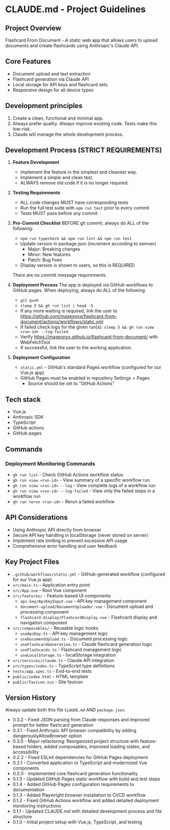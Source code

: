 # CLAUDE.md - Project Guidelines

## Project Overview
Flashcard From Document - A static web app that allows users to upload documents and create flashcards using Anthropic's Claude API.

## Core Features
- Document upload and text extraction
- Flashcard generation via Claude API
- Local storage for API keys and flashcard sets
- Responsive design for all device types

## Development principles

1. Create a clean, functional and minimal app.
2. Always prefer quality. Always improve existing code. Tests make this low-risk.
3. Claude will manage the whole development process.

## Development Process (STRICT REQUIREMENTS)

1. **Feature Development**
   - Implement the feature in the simplest and cleanest way.
   - Implement a simple and clean test.
   - ALWAYS remove old code if it is no longer required.

2. **Testing Requirements**
   - ALL code changes MUST have corresponding tests
   - Run the full test suite with `npm run test` prior to every commit
   - Tests MUST pass before any commit

3. **Pre-Commit Checklist**
   BEFORE git commit, always do ALL of the following:

   - `npm run typecheck && npm run lint && npm run test`
   - Update version in package.json (increment according to semver)
     - Major: Breaking changes
     - Minor: New features
     - Patch: Bug fixes
   - Display version is shown to users, so this is REQUIRED

   There are no commit message requirements.

5. **Deployment Process**
   The app is deployed via GitHub workflows to GitHub pages. When deploying,
   always do ALL of the following.

   - `git push`
   - `sleep 5 && gh run list | head -5`
   - If any more waiting is required, link the user to https://github.com/maxeonyx/flashcard-from-document/actions/workflows/static.yml
   - If failed check logs for the given run(s): `sleep 5 && gh run view <run-id> --log-failed`
   - Verify https://maxeonyx.github.io/flashcard-from-document/ with WebFetchTool
   - If successful, link the user to the working application.
   
6. **Deployment Configuration**
   - `static.yml` - GitHub's standard Pages workflow (configured for our Vue.js app)
   - GitHub Pages must be enabled in repository Settings > Pages
     - Source should be set to "GitHub Actions"

## Tech stack

- Vue.js
- Anthropic SDK
- TypeScript
- GitHub actions
- GitHub pages

## Commands

### Deployment Monitoring Commands
- `gh run list` - Check GitHub Actions workflow status
- `gh run view <run-id>` - View summary of a specific workflow run
- `gh run view <run-id> --log` - View complete logs of a workflow run
- `gh run view <run-id> --log-failed` - View only the failed steps in a workflow run
- `gh run rerun <run-id>` - Rerun a failed workflow

## API Considerations
- Using Anthropic API directly from browser 
- Secure API key handling in localStorage (never stored on server)
- Implement rate limiting to prevent excessive API usage
- Comprehensive error handling and user feedback

## Key Project Files

- `.github/workflows/static.yml` - GitHub-generated workflow (configured for our Vue.js app)
- `src/main.ts` - Application entry point
- `src/App.vue` - Root Vue component
- `src/features/` - Feature-based UI components
  - `api-key/ApiKeyInput.vue` - API key management component
  - `document-upload/DocumentUploader.vue` - Document upload and processing component
  - `flashcard-display/FlashcardDisplay.vue` - Flashcard display and navigation component
- `src/composables/` - Reusable logic hooks
  - `useApiKey.ts` - API key management logic
  - `useDocumentUpload.ts` - Document processing logic
  - `useFlashcardGeneration.ts` - Claude flashcard generation logic
  - `useFlashcards.ts` - Flashcard management logic
  - `useLocalStorage.ts` - localStorage integration
- `src/services/claude.ts` - Claude API integration
- `src/types/index.ts` - TypeScript type definitions
- `tests/app.spec.ts` - End-to-end tests
- `public/index.html` - HTML template
- `public/favicon.ico` - Site favicon

## Version History

Always update both this file `CLAUDE.md` AND `package.json`.

- 0.3.2 - Fixed JSON parsing from Claude responses and improved prompt for better flashcard generation
- 0.3.1 - Fixed Anthropic API browser compatibility by adding dangerouslyAllowBrowser option
- 0.3.0 - Major refactoring: Reorganized project structure with feature-based folders, added composables, improved loading states, and accessibility
- 0.2.2 - Fixed ESLint dependencies for GitHub Pages deployment
- 0.2.1 - Converted application to TypeScript and modernized Vue components
- 0.2.0 - Implemented core flashcard generation functionality
- 0.1.5 - Updated GitHub Pages static workflow with build and test steps
- 0.1.4 - Added GitHub Pages configuration requirements to documentation
- 0.1.3 - Added Playwright browser installation to CI/CD workflow
- 0.1.2 - Fixed GitHub Actions workflow and added detailed deployment monitoring instructions
- 0.1.1 - Updated CLAUDE.md with detailed development process and file structure
- 0.1.0 - Initial project setup with Vue.js, TypeScript, and testing
